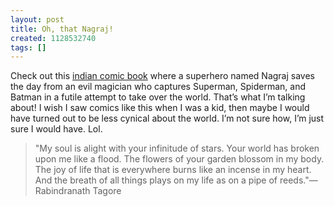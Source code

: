 ```yaml
---
layout: post
title: Oh, that Nagraj!
created: 1128532740
tags: []
---
```

Check out this [indian comic book](http://www.alanhunt.ca/images/nagraj/index.htm) where a superhero named Nagraj saves the day from an evil magician who captures Superman, Spiderman, and Batman in a futile attempt to take over the world. That’s what I’m talking about! I wish I saw comics like this when I was a kid, then maybe I would have turned out to be less cynical about the world. I’m not sure how, I’m just sure I would have. Lol.

> 
> "My soul is alight with your infinitude of stars. Your world has broken upon me like a flood. The flowers of your garden blossom in my body. The joy of life that is everywhere burns like an incense in my heart. And the breath of all things plays on my life as on a pipe of reeds."—Rabindranath Tagore
> 

